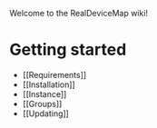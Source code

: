 Welcome to the RealDeviceMap wiki!


# Getting started
- [[Requirements]]
- [[Installation]]
- [[Instance]]
- [[Groups]]
- [[Updating]]